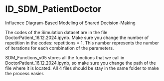 # ID_SDM_PatientDoctor
Influence Diagram-Based Modeling of Shared Decision-Making

The codes of the Simulation dataset are in the file DoctorPatient_16.12.2024.ipynb. Make sure you change the number of repetition in the codes: repetitions = 1. This number represents the number of iterations for each combination of the parameters. 

SDM_Functions_v05 stores all the functions that we call in DoctorPatient_16.12.2024.ipynb, so make sure you change the path of the file where it is located. All 4 files should be stay in the same folder to make the process easier.
